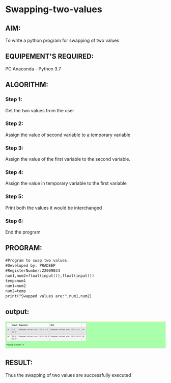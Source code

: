 # Swapping-two-values
## AIM:
To write a python program for swapping of two values
## EQUIPEMENT'S REQUIRED: 
PC
Anaconda - Python 3.7
## ALGORITHM: 
### Step 1:
Get the two values from the user
### Step 2: 
Assign the value of second variable to a temporary variable 
### Step 3: 
Assign the value of the first variable to the second variable.
### Step 4:  
Assign the value in temporary variable to the first variable
### Step 5: 
Print both the values it would be interchanged
### Step 6: 
End the program
## PROGRAM:
```
#Program to swap two values.
#Developed by: PRADEEP 
#RegisterNumber:22009034
num1,num2=float(input()),float(input())
temp=num1
num1=num2
num2=temp
print("Swapped values are:",num1,num2)
```


## output:
![output](./output.png)


## RESULT:
Thus the swapping of two values are successfully executed



